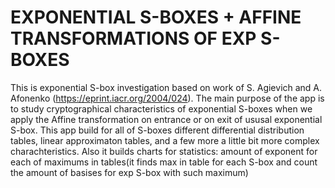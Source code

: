 # EXPONENTIAL S-BOXES + AFFINE TRANSFORMATIONS OF EXP S-BOXES #
This is exponential S-box investigation based on work of S. Agievich and A. Afonenko (https://eprint.iacr.org/2004/024). The main  purpose of the app
is to study cryptographical characteristics of exponential S-boxes when we apply the Affine transformation on entrance or on exit of ususal exponential S-box. This app build for all of S-boxes different differential distribution tables, linear approximaton tables, and a few more a little bit more complex charachteristics. 
Also it builds charts for statistics: amount of exponent for each of maximums in tables(it finds max in table for each S-box and count the amount of basises for exp S-box with such maximum)  
